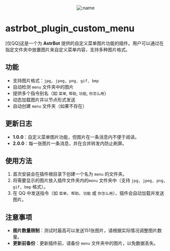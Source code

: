 </div>

<div align="center">

![:name](https://count.getloli.com/@astrbot_plugin_custom_menu?name=astrbot_plugin_custom_menu&theme=minecraft&padding=7&offset=0&align=top&scale=1&pixelated=1&darkmode=auto)

</div>

# astrbot_plugin_custom_menu

[仅QQ]这是一个为 **AstrBot** 提供的自定义菜单图片功能的插件。用户可以通过在指定文件夹中放置图片来自定义菜单内容，支持多种图片格式。

## 功能

- 支持图片格式：`jpg, jpeg, png, gif, bmp`
- 自动检测 `menu` 文件夹中的图片
- 提供多个指令别名（如 `菜单`, `帮助`, `功能`, `你怎么用`）
- 动态加载图片并以节点形式发送
- 自动创建 `menu` 文件夹（如果不存在）

## 更新日志

- **1.0.0**：自定义菜单图片功能，但图片在一条消息内不便于阅读。
- **2.0.0**：每一张图片一条消息，并在合并转发内防止刷屏。

## 使用方法

1. 首次安装会在插件根目录下创建一个名为 `menu` 的文件夹。
2. 将需要显示的图片放入插件文件夹内的`menu` 文件夹中（支持 `jpg, jpeg, png, gif, bmp` 格式）。
3. 在 QQ 中发送指令（如 `菜单`、`帮助`、`功能` 或 `你怎么用`），插件会自动加载并发送图片。

## 注意事项

- **图片数量限制**：测试时最高可以发送151张图片，请根据实际情况调整图片数量。
- **更新前备份**：更新插件前，请备份 `menu` 文件夹中的图片，以免数据丢失。